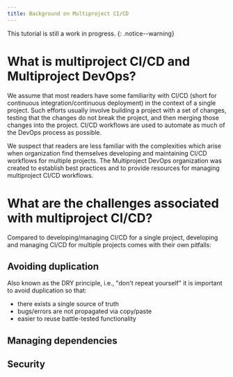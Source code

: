 ```yaml
---
title: Background on Multiproject CI/CD
---
```


This tutorial is still a work in progress.
{: .notice--warning}

# What is multiproject CI/CD and Multiproject DevOps?

We assume that most readers have some familiarity with CI/CD (short for 
continuous integration/continuous deployment) in the context of a single 
project. Such efforts usually involve building a project with a set of changes,
testing that the changes do not break the project, and then merging those 
changes into the project. CI/CD workflows are used to automate as much of
the DevOps process as possible. 

We suspect that readers are less familiar with the complexities which arise when
organization find themselves developing and maintaining CI/CD workflows for 
multiple projects. The Multiproject DevOps organization was created to establish 
best practices and to provide resources for managing multiproject CI/CD 
workflows.

# What are the challenges associated with multiproject CI/CD?

Compared to developing/managing CI/CD for a single project, developing and
managing CI/CD for multiple projects comes with their own pitfalls:

## Avoiding duplication

Also known as the DRY principle, i.e., "don't
repeat yourself" it is important to avoid duplication so that:

- there exists a single source of truth
- bugs/errors are not propagated via copy/paste
- easier to reuse battle-tested functionality

## Managing dependencies

## Security